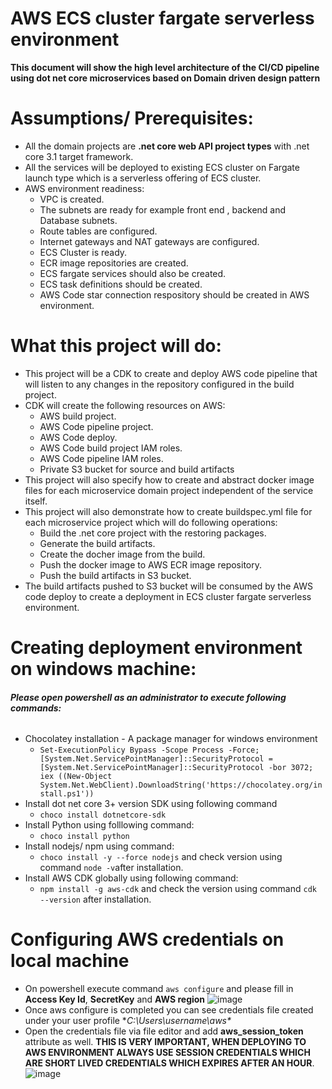# AWS ECS cluster fargate serverless environment
**This document will show the high level architecture of the CI/CD pipeline using dot net core microservices based on Domain driven design pattern**

# Assumptions/ Prerequisites:
* All the domain projects are **.net core web API project types** with .net core 3.1 target framework.
* All the services will be deployed to existing ECS cluster on Fargate launch type which is a serverless offering of ECS cluster.
* AWS environment readiness:
  * VPC is created.
  * The subnets are ready for example front end , backend and Database subnets.
  * Route tables are configured.
  * Internet gateways and NAT gateways are configured.
  * ECS Cluster is ready.
  * ECR image repositories are created.
  * ECS fargate services should also be created.
  * ECS task definitions should be created.
  * AWS Code star connection respository should be created in AWS environment.

# What this project will do:
* This project will be a CDK to create and deploy AWS code pipeline that will listen to any changes in the repository configured in the build project.
* CDK will create the following resources on AWS:
  * AWS build project.
  * AWS Code pipeline project.
  * AWS Code deploy.
  * AWS Code build project IAM roles.
  * AWS Code pipeline IAM roles.
  * Private S3 bucket for source and build artifacts
* This project will also specify how to create and abstract docker image files for each microservice domain project independent of the service itself.
* This project will also demonstrate how to create buildspec.yml file for each microservice project which will do following operations:
  * Build the .net core project with the restoring packages.
  * Generate the build artifacts.
  * Create the docher image from the build.
  * Push the docker image to AWS ECR image repository.
  * Push the build artifacts in S3 bucket.
* The build artifacts pushed to S3 bucket will be consumed by the AWS code deploy to create a deployment in ECS cluster fargate serverless environment.

# Creating deployment environment on windows machine:
 ###### **Please open powershell as an administrator to execute following commands:**
* Chocolatey installation - A package manager for windows environment
  * `Set-ExecutionPolicy Bypass -Scope Process -Force; [System.Net.ServicePointManager]::SecurityProtocol = [System.Net.ServicePointManager]::SecurityProtocol -bor 3072; iex ((New-Object System.Net.WebClient).DownloadString('https://chocolatey.org/install.ps1'))`
* Install dot net core 3+ version SDK using following command
   *  `choco install dotnetcore-sdk`
* Install Python using folllowing command:
   * `choco install python`
* Install nodejs/ npm using command:
   * `choco install -y --force nodejs` and check version using command `node -v`after installation.
 * Install AWS CDK globally using following command:
   * `npm install -g aws-cdk` and check the version using command `cdk --version` after installation.

# Configuring AWS credentials on local machine
* On powershell execute command `aws configure` and please fill in **Access Key Id**, **SecretKey** and **AWS region**
![image](https://user-images.githubusercontent.com/20775313/114186138-1e5b2080-9964-11eb-974f-a8c76772f93a.png)
* Once aws configure is completed you can see credentials file created under your user profile **C:\Users\username\aws\**
* Open the credentials file via file editor and add **aws_session_token** attribute as well. **THIS IS VERY IMPORTANT, WHEN DEPLOYING TO AWS ENVIRONMENT ALWAYS USE SESSION         CREDENTIALS WHICH ARE SHORT LIVED CREDENTIALS WHICH EXPIRES AFTER AN HOUR**.
 ![image](https://user-images.githubusercontent.com/20775313/114187829-113f3100-9966-11eb-82c0-aa746c674dfd.png)

